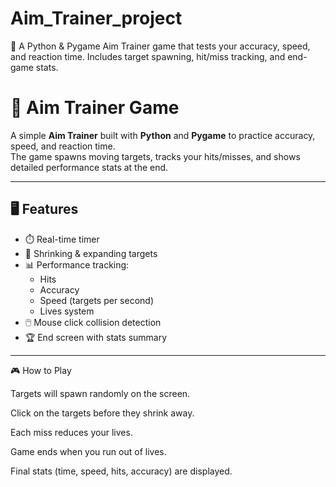 # Aim_Trainer_project
🎯 A Python &amp; Pygame Aim Trainer game that tests your accuracy, speed, and reaction time. Includes target spawning, hit/miss tracking, and end-game stats.

# 🎯 Aim Trainer Game

A simple **Aim Trainer** built with **Python** and **Pygame** to practice accuracy, speed, and reaction time.  
The game spawns moving targets, tracks your hits/misses, and shows detailed performance stats at the end.

---

## 🖥️ Features
- ⏱️ Real-time timer
- 🎯 Shrinking & expanding targets
- 📊 Performance tracking:
  - Hits
  - Accuracy
  - Speed (targets per second)
  - Lives system
- 🖱️ Mouse click collision detection
- 🏆 End screen with stats summary

---



🎮 How to Play

Targets will spawn randomly on the screen.

Click on the targets before they shrink away.

Each miss reduces your lives.

Game ends when you run out of lives.

Final stats (time, speed, hits, accuracy) are displayed.

